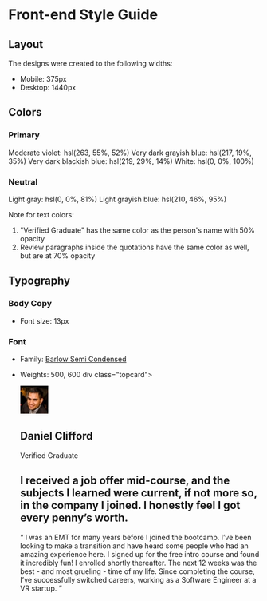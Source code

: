 # Front-end Style Guide

## Layout

The designs were created to the following widths:

- Mobile: 375px
- Desktop: 1440px

## Colors

### Primary

Moderate violet: hsl(263, 55%, 52%)
Very dark grayish blue: hsl(217, 19%, 35%)
Very dark blackish blue: hsl(219, 29%, 14%)
White: hsl(0, 0%, 100%)

### Neutral

Light gray: hsl(0, 0%, 81%)
Light grayish blue: hsl(210, 46%, 95%)

Note for text colors:

1. "Verified Graduate" has the same color as the person's name with 50% opacity
2. Review paragraphs inside the quotations have the same color as well, but are at 70% opacity

## Typography

### Body Copy

- Font size: 13px

### Font

- Family: [Barlow Semi Condensed](https://fonts.google.com/specimen/Barlow+Semi+Condensed)
- Weights: 500, 600
div class="topcard">
      <div>
        <img class=profileicon src="./images/image-daniel.jpg" alt="profileicon" />
      </div>
      <div class="name">
        <h2 class="name">Daniel Clifford</h2>
        <p class=graduation>Verified Graduate</p>
      </div>
    </div>

    <div class="description">
      <h2>
        I received a job offer mid-course, and the subjects I learned were
        current, if not more so, in the company I joined. I honestly feel I got
        every penny’s worth.
      </h2>
    </div>
    <div></div>
    <p class="secondprg">
      “ I was an EMT for many years before I joined the bootcamp. I’ve been
      looking to make a transition and have heard some people who had an
      amazing experience here. I signed up for the free intro course and found
      it incredibly fun! I enrolled shortly thereafter. The next 12 weeks was
      the best - and most grueling - time of my life. Since completing the
      course, I’ve successfully switched careers, working as a Software
      Engineer at a VR startup. ”
    </p>
    </div>